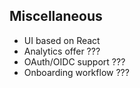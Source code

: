 ## Miscellaneous

* UI based on React
* Analytics offer ???
* OAuth/OIDC support ???
* Onboarding workflow ???
